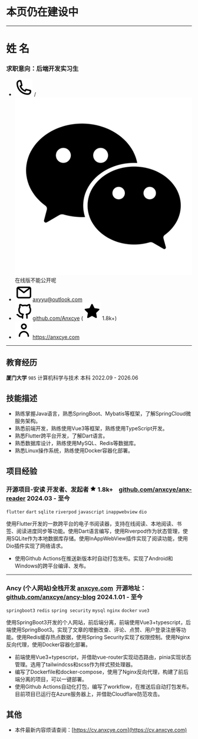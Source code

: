 # 本页仍在建设中
---


<div>
  <div>
  <h1>姓 名</h1>
  <h3>求职意向：后端开发实习生</h3>
  </div>
  
  <ul>
    <li><span><img src="./img/phone-outline.svg"> / <img src="./img/wechat.svg"></span>在线版不能公开呢</li>
    <li><span><img src="./img/email-outline.svg"></span><a href="mailto:axyyu@outlook.com" target="_blank">axyyu@outlook.com</a></li>
    <li><span><img src="./img/github-outline.svg"></span><a href="https://github.com/Anxcye"target="_blank">github.com/Anxcye</a> (<img src="./img/star.svg"> 1.8k+)</li>
    <li><span><img src="./img/person-outline.svg"></span><a href="https://anxcye.com" target="_blank">https://anxcye.com</a></li>
  </ul>
</div>

---

## 教育经历
**厦门大学** `985` 计算机科学与技术  本科  <span class="right">2022.09 - 2026.06</span>

## 技能描述
- 熟练掌握Java语言，熟悉SpringBoot、Mybatis等框架，了解SpringCloud微服务架构。
- 熟悉前端开发，熟练使用Vue3等框架，熟练使用TypeScript开发。
- 熟悉Flutter跨平台开发，了解Dart语言。
- 熟悉数据库设计，熟练使用MySQL、Redis等数据库。
- 熟悉Linux操作系统，熟练使用Docker容器化部署。


## 项目经验
### 开源项目-安读 <span class="role">开发者、发起者</span> <img width="16px" src="./img/star.svg"> 1.8k+ &nbsp;&nbsp; <a href="https://github.com/anxcye/anx-reader" target="_blank">github.com/anxcye/anx-reader</a>   <span class="right">2024.03 - 至今</span>

`flutter` `dart` `sqlite` `riverpod` `javascript` `inappwebview` `dio`

使用Flutter开发的一款跨平台的电子书阅读器，支持在线阅读、本地阅读、书签、阅读进度同步等功能。使用Dart语言编写，使用Riverpod作为状态管理，使用SQLite作为本地数据库存储。使用InAppWebView插件实现了阅读功能，使用Dio插件实现了网络请求。
- 使用Github Actions在推送新版本时自动打包发布。实现了Android和Windows的跨平台编译、发布。

---

### Ancy (个人网站)<span class="role">全栈开发</span> <a href="https://anxcye.com" target="_blank">anxcye.com</a>&nbsp; 开源地址：<a href="https://github.com/anxcye/ancy-blog" target="_blank">github.com/anxcye/ancy-blog</a> <span class="right">2024.1.01 - 至今</span>

`springboot3` `redis` `spring security` `mysql` `nginx` `docker`  `vue3`

使用SpringBoot3开发的个人网站，前后端分离，前端使用Vue3+typescript，后端使用SpringBoot3。实现了文章的增删改查、评论、点赞、用户登录注册等功能。使用Redis缓存热点数据，使用Spring Security实现了权限控制。使用Nginx反向代理，使用Docker容器化部署。

- 前端使用Vue3+typescript，并借助vue-router实现动态路由，pinia实现状态管理。选用了tailwindcss和scss作为样式预处理器。
- 编写了Dockerfile和docker-compose，使用了Nginx反向代理，构建了前后端分离的项目，可以一键部署。
- 使用Github Actions自动化打包，编写了workflow，在推送后自动打包发布。目前项目已运行在Azure服务器上，并借助Cloudflare防范攻击。

## 其他

- 本件最新内容烦请查阅：[https://cv.anxcye.com](https://cv.anxcye.com)

